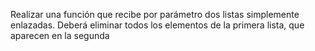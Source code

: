 Realizar una función que recibe por parámetro dos listas simplemente enlazadas. 
Deberá eliminar todos los elementos de la primera lista, que aparecen en la segunda
